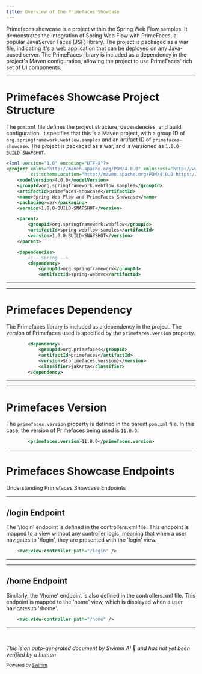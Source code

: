 ```yaml
---
title: Overview of the Primefaces Showcase
---
```

Primefaces showcase is a project within the Spring Web Flow samples. It demonstrates the integration of Spring Web Flow with PrimeFaces, a popular JavaServer Faces (JSF) library. The project is packaged as a war file, indicating it's a web application that can be deployed on any Java-based server. The PrimeFaces library is included as a dependency in the project's Maven configuration, allowing the project to use PrimeFaces' rich set of UI components.

<SwmSnippet path="/primefaces-showcase/pom.xml" line="1">

---

# Primefaces Showcase Project Structure

The `pom.xml` file defines the project structure, dependencies, and build configuration. It specifies that this is a Maven project, with a group ID of `org.springframework.webflow.samples` and an artifact ID of `primefaces-showcase`. The project is packaged as a war, and is versioned as `1.0.0-BUILD-SNAPSHOT`.

```xml
<?xml version="1.0" encoding="UTF-8"?>
<project xmlns="http://maven.apache.org/POM/4.0.0" xmlns:xsi="http://www.w3.org/2001/XMLSchema-instance"
		 xsi:schemaLocation="http://maven.apache.org/POM/4.0.0 https://maven.apache.org/maven-v4_0_0.xsd">
	<modelVersion>4.0.0</modelVersion>
	<groupId>org.springframework.webflow.samples</groupId>
	<artifactId>primefaces-showcase</artifactId>
	<name>Spring Web Flow and PrimeFaces Showcase</name>
	<packaging>war</packaging>
	<version>1.0.0-BUILD-SNAPSHOT</version>

	<parent>
		<groupId>org.springframework.webflow</groupId>
		<artifactId>spring-webflow-samples</artifactId>
		<version>1.0.0.BUILD-SNAPSHOT</version>
	</parent>

	<dependencies>
		<!-- Spring -->
		<dependency>
			<groupId>org.springframework</groupId>
			<artifactId>spring-webmvc</artifactId>
```

---

</SwmSnippet>

<SwmSnippet path="/primefaces-showcase/pom.xml" line="84">

---

# Primefaces Dependency

The Primefaces library is included as a dependency in the project. The version of Primefaces used is specified by the `primefaces.version` property.

```xml
		<dependency>
			<groupId>org.primefaces</groupId>
			<artifactId>primefaces</artifactId>
			<version>${primefaces.version}</version>
			<classifier>jakarta</classifier>
		</dependency>
```

---

</SwmSnippet>

<SwmSnippet path="/pom.xml" line="34">

---

# Primefaces Version

The `primefaces.version` property is defined in the parent `pom.xml` file. In this case, the version of Primefaces being used is `11.0.0`.

```xml
		<primefaces.version>11.0.0</primefaces.version>
```

---

</SwmSnippet>

# Primefaces Showcase Endpoints

Understanding Primefaces Showcase Endpoints

<SwmSnippet path="/primefaces-showcase/src/main/webapp/WEB-INF/spring/controllers.xml" line="16">

---

## /login Endpoint

The '/login' endpoint is defined in the controllers.xml file. This endpoint is mapped to a view without any controller logic, meaning that when a user navigates to '/login', they are presented with the 'login' view.

```xml
	<mvc:view-controller path="/login" />

```

---

</SwmSnippet>

<SwmSnippet path="/primefaces-showcase/src/main/webapp/WEB-INF/spring/controllers.xml" line="18">

---

## /home Endpoint

Similarly, the '/home' endpoint is also defined in the controllers.xml file. This endpoint is mapped to the 'home' view, which is displayed when a user navigates to '/home'.

```xml
	<mvc:view-controller path="/home" />

```

---

</SwmSnippet>

&nbsp;

*This is an auto-generated document by Swimm AI 🌊 and has not yet been verified by a human*

<SwmMeta version="3.0.0" repo-id="Z2l0aHViJTNBJTNBc3ByaW5nLXdlYmZsb3ctc2FtcGxlcyUzQSUzQWdpbGFkbmF2b3Q=" repo-name="spring-webflow-samples"><sup>Powered by [Swimm](/)</sup></SwmMeta>
